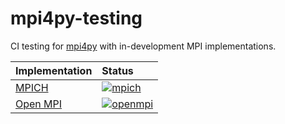 # mpi4py-testing

CI testing for [mpi4py](https://github.com/mpi4py/mpi4py) with in-development MPI implementations.

| Implementation | Status |
| :--- | :--- |
| [MPICH](https://github.com/pmodels/mpich) | [![mpich](https://github.com/mpi4py/mpi4py-testing/actions/workflows/mpich.yml/badge.svg)](https://github.com/mpi4py/mpi4py-testing/actions/workflows/mpich.yml) |
| [Open MPI](https://github.com/open-mpi/ompi) |[![openmpi](https://github.com/mpi4py/mpi4py-testing/actions/workflows/openmpi.yml/badge.svg)](https://github.com/mpi4py/mpi4py-testing/actions/workflows/openmpi.yml) |
